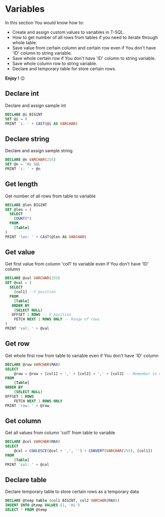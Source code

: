 # Variables

In this section You would know how to: 
* Create and assign custom values to variables in T-SQL.
* How to get number of all rows from tables if you need to iterate through whole table.
* Save value from certain column and certain row even if You don't have 'ID' column to string variable.
* Save whole certain row if You don't have 'ID' column to string variable.
* Save whole column row to string variable.
* Declare and temporary table for store certain rows.

**Enjoy !** :wink:

## Declare int
Declare and assign sample int
```sql
DECLARE @i BIGINT
SET @i = 0
PRINT 'i: ' + CAST(@i AS VARCHAR)
```

## Declare string
Declare and assign sample string
```sql
DECLARE @n VARCHAR(255)
SET @n = 'Hi SQL'
PRINT 'i: ' + @n
```

## Get length
Get number of all rows from table to variable
```sql
DECLARE @len BIGINT
SET @len = (
  SELECT
    COUNT(*)
  FROM
    [Table]
)
PRINT 'len: ' + CAST(@len AS VARCHAR)
```

## Get value
Get first value from column 'col1' to variable even if You don't have 'ID' column
```sql
DECLARE @val VARCHAR(255)
SET @val = (
  SELECT
    [col1] --Y position
  FROM
    [Table]
   ORDER BY
    (SELECT NULL)
   OFFSET 1 ROWS -- X position
    FETCH NEXT 1 ROWS ONLY -- Range of rows
)
PRINT 'val: ' + @val
```

## Get row
Get whole first row from table to variable even if You don't have 'ID' column
```sql
DECLARE @row VARCHAR(MAX)
SELECT 
    @row = @row + [col1] + ',' + [col2] + ',' + [col3] -- Remember to use CAST(col3 AS VARCHAR) or CAST(ISNULL(col3, 0) AS VARCHAR) 
FROM
    [Table]
ORDER BY
    (SELECT NULL)
OFFSET 1 ROWS
    FETCH NEXT 1 ROWS ONLY
PRINT 'row: ' + @row
```

## Get column
Get all values from column 'col1' from table to variable
```sql
DECLARE @col VARCHAR(MAX)
SELECT 
    @col = COALESCE(@col + ',', '') + CONVERT(VARCHAR(255), [col1])
FROM
    [Table]
PRINT 'col: ' + @col
```

## Declare table
Declare temporary table to store certain rows as a temporary data
```sql
DECLARE @temp table (col1 BIGINT, col2 VARCHAR(MAX))
INSERT INTO @temp VALUES (1, 'Hi')
SELECT * FROM @temp
```
